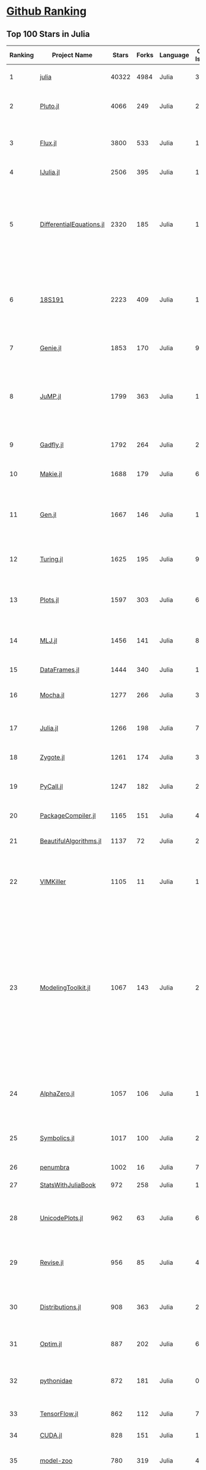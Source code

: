 [Github Ranking](../README.md)
==========

## Top 100 Stars in Julia

| Ranking | Project Name | Stars | Forks | Language | Open Issues | Description | Last Commit |
| ------- | ------------ | ----- | ----- | -------- | ----------- | ----------- | ----------- |
| 1 | [julia](https://github.com/JuliaLang/julia) | 40322 | 4984 | Julia | 3416 | The Julia Programming Language | 2022-09-08T02:22:39Z |
| 2 | [Pluto.jl](https://github.com/fonsp/Pluto.jl) | 4066 | 249 | Julia | 210 | 🎈 Simple reactive notebooks for Julia | 2022-09-07T23:51:15Z |
| 3 | [Flux.jl](https://github.com/FluxML/Flux.jl) | 3800 | 533 | Julia | 188 | Relax! Flux is the ML library that doesn't make you tensor | 2022-09-07T15:53:45Z |
| 4 | [IJulia.jl](https://github.com/JuliaLang/IJulia.jl) | 2506 | 395 | Julia | 103 | Julia kernel for Jupyter | 2022-09-02T11:57:07Z |
| 5 | [DifferentialEquations.jl](https://github.com/SciML/DifferentialEquations.jl) | 2320 | 185 | Julia | 125 | Multi-language suite for high-performance solvers of differential equations and scientific machine learning (SciML) components | 2022-09-01T08:32:24Z |
| 6 | [18S191](https://github.com/mitmath/18S191) | 2223 | 409 | Julia | 10 | Course 18.S191 at MIT, Spring 2021 - Introduction to computational thinking with Julia:  | 2022-05-19T19:58:57Z |
| 7 | [Genie.jl](https://github.com/GenieFramework/Genie.jl) | 1853 | 170 | Julia | 90 | 🧞The highly productive Julia web framework | 2022-09-07T10:02:37Z |
| 8 | [JuMP.jl](https://github.com/jump-dev/JuMP.jl) | 1799 | 363 | Julia | 17 | Modeling language for Mathematical Optimization (linear, mixed-integer, conic, semidefinite, nonlinear) | 2022-09-06T03:40:13Z |
| 9 | [Gadfly.jl](https://github.com/GiovineItalia/Gadfly.jl) | 1792 | 264 | Julia | 247 | Crafty statistical graphics for Julia. | 2022-07-22T21:34:59Z |
| 10 | [Makie.jl](https://github.com/JuliaPlots/Makie.jl) | 1688 | 179 | Julia | 624 | High level plotting on the GPU. | 2022-09-08T00:10:24Z |
| 11 | [Gen.jl](https://github.com/probcomp/Gen.jl) | 1667 | 146 | Julia | 139 | A general-purpose probabilistic programming system with programmable inference | 2022-09-02T17:17:58Z |
| 12 | [Turing.jl](https://github.com/TuringLang/Turing.jl) | 1625 | 195 | Julia | 99 | Bayesian inference with probabilistic programming. | 2022-08-30T19:22:52Z |
| 13 | [Plots.jl](https://github.com/JuliaPlots/Plots.jl) | 1597 | 303 | Julia | 643 | Powerful convenience for Julia visualizations and data analysis | 2022-09-07T12:45:59Z |
| 14 | [MLJ.jl](https://github.com/alan-turing-institute/MLJ.jl) | 1456 | 141 | Julia | 83 | A Julia machine learning framework | 2022-08-30T21:12:12Z |
| 15 | [DataFrames.jl](https://github.com/JuliaData/DataFrames.jl) | 1444 | 340 | Julia | 135 | In-memory tabular data in Julia | 2022-09-08T01:22:08Z |
| 16 | [Mocha.jl](https://github.com/pluskid/Mocha.jl) | 1277 | 266 | Julia | 35 | Deep Learning framework for Julia | 2018-12-06T01:09:35Z |
| 17 | [Julia.jl](https://github.com/svaksha/Julia.jl) | 1266 | 198 | Julia | 7 | Curated decibans of Julia programming language. | 2022-07-13T21:42:35Z |
| 18 | [Zygote.jl](https://github.com/FluxML/Zygote.jl) | 1261 | 174 | Julia | 330 | 21st century AD | 2022-09-06T02:42:14Z |
| 19 | [PyCall.jl](https://github.com/JuliaPy/PyCall.jl) | 1247 | 182 | Julia | 225 | Package to call Python functions from the Julia language | 2022-09-05T09:15:50Z |
| 20 | [PackageCompiler.jl](https://github.com/JuliaLang/PackageCompiler.jl) | 1165 | 151 | Julia | 40 | Compile your Julia Package | 2022-09-04T00:11:38Z |
| 21 | [BeautifulAlgorithms.jl](https://github.com/mossr/BeautifulAlgorithms.jl) | 1137 | 72 | Julia | 2 | Concise and beautiful algorithms written in Julia | 2022-06-06T13:28:36Z |
| 22 | [VIMKiller](https://github.com/caseykneale/VIMKiller) | 1105 | 11 | Julia | 12 | Exiting VIM is hard; sometimes we need to take drastic measures | 2021-10-14T06:18:57Z |
| 23 | [ModelingToolkit.jl](https://github.com/SciML/ModelingToolkit.jl) | 1067 | 143 | Julia | 270 | A modeling framework for automatically parallelized scientific machine learning (SciML) in Julia. A computer algebra system for integrated symbolics for physics-informed machine learning and automated transformations of differential equations | 2022-09-05T00:36:58Z |
| 24 | [AlphaZero.jl](https://github.com/jonathan-laurent/AlphaZero.jl) | 1057 | 106 | Julia | 11 | A generic, simple and fast implementation of Deepmind's AlphaZero algorithm. | 2022-07-17T14:26:17Z |
| 25 | [Symbolics.jl](https://github.com/JuliaSymbolics/Symbolics.jl) | 1017 | 100 | Julia | 241 | A fast and modern CAS for a fast and modern language. | 2022-09-07T18:03:08Z |
| 26 | [penumbra](https://github.com/nealmckee/penumbra) | 1002 | 16 | Julia | 7 | Penumbra Color Theme | 2022-08-26T19:49:21Z |
| 27 | [StatsWithJuliaBook](https://github.com/h-Klok/StatsWithJuliaBook) | 972 | 258 | Julia | 14 | None | 2021-08-17T18:08:08Z |
| 28 | [UnicodePlots.jl](https://github.com/JuliaPlots/UnicodePlots.jl) | 962 | 63 | Julia | 6 | Unicode-based scientific plotting for working in the terminal | 2022-09-07T20:43:11Z |
| 29 | [Revise.jl](https://github.com/timholy/Revise.jl) | 956 | 85 | Julia | 43 | Automatically update function definitions in a running Julia session | 2022-08-19T09:34:24Z |
| 30 | [Distributions.jl](https://github.com/JuliaStats/Distributions.jl) | 908 | 363 | Julia | 257 | A Julia package for probability distributions and associated functions. | 2022-09-06T12:45:25Z |
| 31 | [Optim.jl](https://github.com/JuliaNLSolvers/Optim.jl) | 887 | 202 | Julia | 60 | Optimization functions for Julia | 2022-09-04T06:05:32Z |
| 32 | [pythonidae](https://github.com/svaksha/pythonidae) | 872 | 181 | Julia | 0 | Curated decibans of scientific programming resources in Python. | 2022-05-03T17:59:37Z |
| 33 | [TensorFlow.jl](https://github.com/malmaud/TensorFlow.jl) | 862 | 112 | Julia | 70 | A Julia wrapper for TensorFlow | 2021-08-02T16:55:00Z |
| 34 | [CUDA.jl](https://github.com/JuliaGPU/CUDA.jl) | 828 | 151 | Julia | 189 | CUDA programming in Julia. | 2022-09-05T10:56:27Z |
| 35 | [model-zoo](https://github.com/FluxML/model-zoo) | 780 | 319 | Julia | 49 | Please do not feed the models | 2022-07-19T16:25:24Z |
| 36 | [DSGE.jl](https://github.com/FRBNY-DSGE/DSGE.jl) | 765 | 206 | Julia | 7 | Solve and estimate Dynamic Stochastic General Equilibrium models (including the New York Fed DSGE) | 2022-08-31T17:13:51Z |
| 37 | [JuliaDB.jl](https://github.com/JuliaData/JuliaDB.jl) | 762 | 64 | Julia | 114 | Parallel analytical database in pure Julia | 2022-07-25T00:12:59Z |
| 38 | [Franklin.jl](https://github.com/tlienart/Franklin.jl) | 751 | 90 | Julia | 156 | (yet another) static site generator. Simple, customisable, fast, maths with KaTeX, code evaluation, optional pre-rendering, in Julia. | 2022-09-06T06:45:54Z |
| 39 | [diff-zoo](https://github.com/MikeInnes/diff-zoo) | 740 | 56 | Julia | 6 | Differentiation for Hackers | 2021-07-09T11:52:53Z |
| 40 | [Weave.jl](https://github.com/JunoLab/Weave.jl) | 720 | 93 | Julia | 125 | Scientific reports/literate programming for Julia | 2022-09-04T00:13:11Z |
| 41 | [Javis.jl](https://github.com/JuliaAnimators/Javis.jl) | 717 | 46 | Julia | 49 | Julia Animations and Visualizations | 2022-09-07T20:30:53Z |
| 42 | [DiffEqFlux.jl](https://github.com/SciML/DiffEqFlux.jl) | 716 | 129 | Julia | 43 | Universal neural differential equations with O(1) backprop, GPUs, and stiff+non-stiff DE solvers, demonstrating scientific machine learning (SciML) and physics-informed machine learning methods | 2022-09-01T08:26:38Z |
| 43 | [OnlineStats.jl](https://github.com/joshday/OnlineStats.jl) | 713 | 62 | Julia | 12 | ⚡ Single-pass algorithms for statistics | 2022-08-18T14:26:09Z |
| 44 | [Oceananigans.jl](https://github.com/CliMA/Oceananigans.jl) | 706 | 132 | Julia | 256 | 🌊  Julia software for fast, friendly, flexible, ocean-flavored fluid dynamics on CPUs and GPUs | 2022-09-08T02:46:36Z |
| 45 | [Cxx.jl](https://github.com/JuliaInterop/Cxx.jl) | 703 | 109 | Julia | 107 | The Julia C++ Interface | 2022-08-19T20:02:31Z |
| 46 | [Yao.jl](https://github.com/QuantumBFS/Yao.jl) | 698 | 100 | Julia | 23 | Extensible, Efficient Quantum Algorithm Design for Humans. | 2022-08-25T16:53:30Z |
| 47 | [ForwardDiff.jl](https://github.com/JuliaDiff/ForwardDiff.jl) | 682 | 122 | Julia | 95 | Forward Mode Automatic Differentiation for Julia | 2022-09-01T05:56:24Z |
| 48 | [LightGraphs.jl](https://github.com/sbromberger/LightGraphs.jl) | 678 | 193 | Julia | 31 | An optimized graphs package for the Julia programming language | 2021-10-08T14:57:24Z |
| 49 | [NeuralPDE.jl](https://github.com/SciML/NeuralPDE.jl) | 643 | 137 | Julia | 80 | Physics-Informed Neural Networks (PINN) and Deep BSDE Solvers of Differential Equations for Scientific Machine Learning (SciML) accelerated simulation | 2022-09-01T08:52:01Z |
| 50 | [DynamicalSystems.jl](https://github.com/JuliaDynamics/DynamicalSystems.jl) | 639 | 81 | Julia | 9 | Award winning software library for nonlinear dynamics | 2022-08-19T15:17:24Z |
| 51 | [DrWatson.jl](https://github.com/JuliaDynamics/DrWatson.jl) | 638 | 69 | Julia | 36 | The perfect sidekick to your scientific inquiries | 2022-08-24T07:58:07Z |
| 52 | [dictionary](https://github.com/adambom/dictionary) | 624 | 172 | Julia | 4 | A JSON representation of Webster's Unabridged Dictionary | 2021-04-23T20:59:28Z |
| 53 | [OhMyREPL.jl](https://github.com/KristofferC/OhMyREPL.jl) | 617 | 46 | Julia | 35 | Syntax highlighting and other enhancements for the Julia REPL | 2022-08-23T11:47:11Z |
| 54 | [Documenter.jl](https://github.com/JuliaDocs/Documenter.jl) | 614 | 398 | Julia | 278 | A documentation generator for Julia. | 2022-09-07T09:31:25Z |
| 55 | [LoopVectorization.jl](https://github.com/JuliaSIMD/LoopVectorization.jl) | 591 | 54 | Julia | 86 | Macro(s) for vectorizing loops. | 2022-09-01T22:13:46Z |
| 56 | [DataStructures.jl](https://github.com/JuliaCollections/DataStructures.jl) | 577 | 223 | Julia | 128 | Julia implementation of Data structures | 2022-09-08T01:37:29Z |
| 57 | [StaticArrays.jl](https://github.com/JuliaArrays/StaticArrays.jl) | 572 | 125 | Julia | 125 | Statically sized arrays for Julia | 2022-09-04T18:21:46Z |
| 58 | [ProgressMeter.jl](https://github.com/timholy/ProgressMeter.jl) | 546 | 80 | Julia | 58 | Progress meter for long-running computations | 2022-08-11T11:02:30Z |
| 59 | [HTTP.jl](https://github.com/JuliaWeb/HTTP.jl) | 546 | 140 | Julia | 22 | HTTP for Julia | 2022-09-05T14:26:36Z |
| 60 | [POMDPs.jl](https://github.com/JuliaPOMDP/POMDPs.jl) | 520 | 79 | Julia | 31 | MDPs and POMDPs in Julia - An interface for defining, solving, and simulating fully and partially observable Markov decision processes on discrete and continuous spaces. | 2022-09-01T22:55:22Z |

